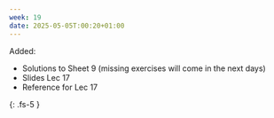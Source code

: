 ```yaml
---
week: 19
date: 2025-05-05T:00:20+01:00
---
```


Added:

- Solutions to Sheet 9 (missing exercises will come in the next days) 
- Slides Lec 17
- Reference for Lec 17

{: .fs-5 }
